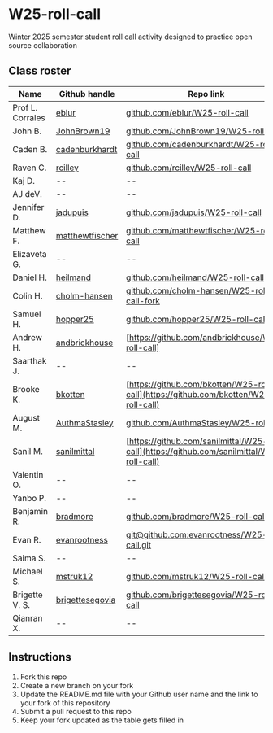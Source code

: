# W25-roll-call
Winter 2025 semester student roll call activity designed to practice open source collaboration

## Class roster

| Name  | Github handle | Repo link |
|------|---------------|--------------|
| Prof L. Corrales | [eblur](https://github.com/eblur) | [github.com/eblur/W25-roll-call](https://github.com/eblur/W25-roll-call) |
| John B. | [JohnBrown19](https://github.com/JohnBrown19) | [github.com/JohnBrown19/W25-roll-call](https://github.com/JohnBrown19/W25-roll-call) |
| Caden B. | [cadenburkhardt](https://github.com/cadenburkhardt) | [github.com/cadenburkhardt/W25-roll-call](https://github.com/cadenburkhardt/W25-roll-call) |
| Raven C. | [rcilley](https://github.com/rcilley) | [github.com/rcilley/W25-roll-call](https://github.com/rcilley/W25-roll-call) |
| Kaj D. | -- | -- |
| AJ deV. | -- | -- |
| Jennifer D. | [jadupuis](https://github.com/jadupuis) | [github.com/jadupuis/W25-roll-call](https://github.com/jadupuis/W25-roll-call) |
| Matthew F. | [matthewtfischer](https://github.com/matthewtfischer) | [github.com/matthewtfischer/W25-roll-call](https://github.com/matthewtfischer/W25-roll-call) |
| Elizaveta G. | -- | -- |
| Daniel H. | [heilmand](https://github.com/heilmand) | [github.com/heilmand/W25-roll-call](https://github.com/heilmand/W25-roll-call) |
| Colin H. |[cholm-hansen](https://github.com/cholm-hansen) |[github.com/cholm-hansen/W25-roll-call-fork](https://github.com/cholm-hansen/W25-roll-call-fork) |
| Samuel H. | [hopper25](https://github.com/hopper25) | [github.com/hopper25/W25-roll-call](https://github.com/hopper25/W25-roll-call) |
| Andrew H. | [andbrickhouse](https://github.com/andbrickhouse) | [https://github.com/andbrickhouse/W25-roll-call] |
| Saarthak J. | -- | -- |
| Brooke K. | [bkotten](https://github.com/bkotten) | [https://github.com/bkotten/W25-roll-call](https://github.com/bkotten/W25-roll-call) |
| August M. | [AuthmaStasley](https://github.com/AuthmaStasley) | [github.com/AuthmaStasley/W25-roll-call](https://github.com/AuthmaStasley/W25-roll-call) |
| Sanil M. | [sanilmittal](https://github.com/sanilmittal) | [https://github.com/sanilmittal/W25-roll-call](https://github.com/sanilmittal/W25-roll-call) |
| Valentin O. | -- | -- |
| Yanbo P. | -- | -- |
| Benjamin R. | [bradmore](https://github.com/bradmore) | [github.com/bradmore/W25-roll-call](https://github.com/bradmore/W25-roll-call) |
| Evan R. | [evanrootness](https://github.com/evanrootness) | [git@github.com:evanrootness/W25-roll-call.git](https://github.com/evanrootness) |
| Saima S. | -- | -- |
| Michael S. | [mstruk12](https://github.com/mstruk) | [github.com/mstruk12/W25-roll-call](https://github.com/mstruk12/W25-roll-call) |
| Brigette V. S. | [brigettesegovia](https://github.com/brigettesegovia) | [github.com/brigettesegovia/W25-roll-call](https://github.com/brigettesegovia/W25-roll-call) |
| Qianran X. | -- | -- |

## Instructions

1. Fork this repo
2. Create a new branch on your fork
3. Update the README.md file with your Github user name and the link to your fork of this repository
4. Submit a pull request to this repo
5. Keep your fork updated as the table gets filled in
